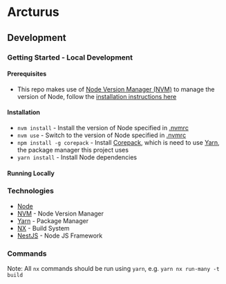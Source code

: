# Arcturus

## Development

### Getting Started - Local Development

#### Prerequisites

- This repo makes use of [Node Version Manager (NVM)](https://github.com/nvm-sh/nvm) to manage the version of Node, follow the [installation instructions here](https://github.com/nvm-sh/nvm?tab=readme-ov-file#installing-and-updating)

#### Installation

- `nvm install` - Install the version of Node specified in [.nvmrc](./.nvmrc)
- `nvm use` - Switch to the version of Node specified in [.nvmrc](./.nvmrc)
- `npm install -g corepack` - Install [Corepack](https://github.com/nodejs/corepack), which is need to use [Yarn](https://yarnpkg.com/), the package manager this project uses
- `yarn install` - Install Node dependencies

#### Running Locally

### Technologies

- [Node](https://nodejs.org/en)
- [NVM](https://github.com/nvm-sh/nvm) - Node Version Manager
- [Yarn](https://yarnpkg.com/) - Package Manager
- [NX](https://nx.dev/) - Build System
- [NestJS](https://nestjs.com/) - Node JS Framework

### Commands

Note: All `nx` commands should be run using `yarn`, e.g. `yarn nx run-many -t build`
